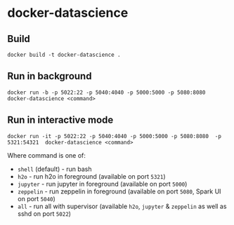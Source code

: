 # docker-datascience
## Build
```
docker build -t docker-datascience .
```

## Run in background
```
docker run -b -p 5022:22 -p 5040:4040 -p 5000:5000 -p 5080:8080  docker-datascience <command>
```

## Run in interactive mode
```
docker run -it -p 5022:22 -p 5040:4040 -p 5000:5000 -p 5080:8080  -p 5321:54321  docker-datascience <command>
```

Where command is one of:
* `shell` (default) - run bash
* `h2o` - run h2o in foreground (available on port `5321`)
* `jupyter` - run jupyter in foreground (available on port `5000`)
* `zeppelin` - run zeppelin in foreground (available on port `5080`, Spark UI on port `5040`)
* `all` - run all with supervisor (available `h2o`, `jupyter` & `zeppelin` as well as sshd on port `5022`)
